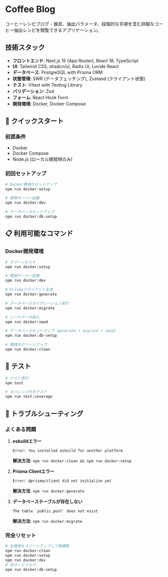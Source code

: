 # Coffee Blog

コーヒーレシピブログ - 器具、抽出パラメータ、段階的な手順を含む詳細なコーヒー抽出レシピを閲覧できるアプリケーション。

## 技術スタック

- **フロントエンド**: Next.js 15 (App Router), React 18, TypeScript
- **UI**: Tailwind CSS, shadcn/ui, Radix UI, Lucide React
- **データベース**: PostgreSQL with Prisma ORM
- **状態管理**: SWR (データフェッチング), Zustand (クライアント状態)
- **テスト**: Vitest with Testing Library
- **バリデーション**: Zod
- **フォーム**: React Hook Form
- **開発環境**: Docker, Docker Compose

## 🚀 クイックスタート

### 前提条件

- Docker
- Docker Compose
- Node.js (ローカル開発時のみ)

### 初回セットアップ

```bash
# Docker環境のセットアップ
npm run docker:setup

# 開発サーバー起動
npm run docker:dev

# データベースセットアップ
npm run docker:db-setup
```

## 📋 利用可能なコマンド

### Docker開発環境

```bash
# クリーンビルド
npm run docker:setup

# 開発サーバー起動
npm run docker:dev

# Prismaクライアント生成
npm run docker:generate

# データベースマイグレーション実行
npm run docker:migrate

# シードデータ投入
npm run docker:seed

# データベースセットアップ（generate + migrate + seed）
npm run docker:db-setup

# 環境のクリーンアップ
npm run docker:clean
```

## 🧪 テスト

```bash
# テスト実行
npm test

# カバレッジ付きテスト
npm run test:coverage
```

## 🚨 トラブルシューティング

### よくある問題

1. **esbuildエラー**

   ```
   Error: You installed esbuild for another platform
   ```

   **解決方法**: `npm run docker:clean && npm run docker:setup`

2. **Prisma Clientエラー**

   ```
   Error: @prisma/client did not initialize yet
   ```

   **解決方法**: `npm run docker:generate`

3. **データベーステーブルが存在しない**

   ```
   The table `public.post` does not exist
   ```

   **解決方法**: `npm run docker:migrate`

### 完全リセット

```bash
# 全環境をクリーンアップして再構築
npm run docker:clean
npm run docker:setup
npm run docker:dev
# 別ターミナルで
npm run docker:db-setup
```
